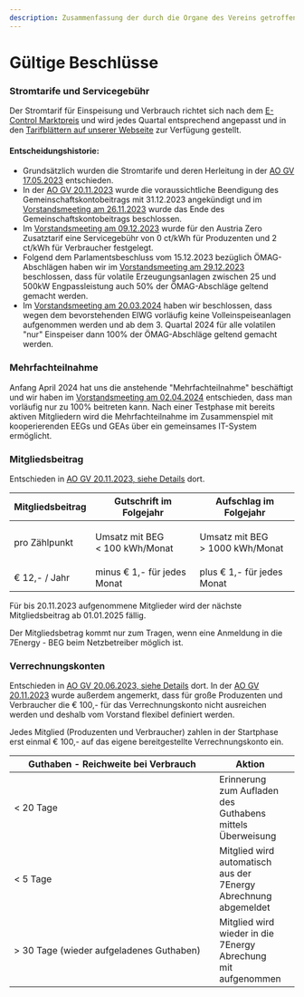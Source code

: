 ```yaml
---
description: Zusammenfassung der durch die Organe des Vereins getroffenen Beschlüsse.
---
```


# Gültige Beschlüsse

### Stromtarife und Servicegebühr

Der Stromtarif für Einspeisung und Verbrauch richtet sich nach dem [E-Control Marktpreis](https://www.e-control.at/marktteilnehmer/oeko-energie/marktpreis) und wird jedes Quartal entsprechend angepasst und in den [Tarifblättern auf unserer Webseite](https://7energy.at/) zur Verfügung gestellt.&#x20;

#### Entscheidungshistorie:

* Grundsätzlich wurden die Stromtarife und deren Herleitung in der [AO GV 17.05.2023](generalversammlungen/protokoll-ao-gv-17.05.2023.md) entschieden.&#x20;
* In der [AO GV 20.11.2023](generalversammlungen/protokoll-ao-gv-20.11.2023.md) wurde die voraussichtliche Beendigung des Gemeinschaftskontobeitrags mit 31.12.2023 angekündigt und im [Vorstandsmeeting am 26.11.2023](../vorstandsmeetings/protokoll-vorstandsmeeting-26.11.2023.md) wurde das Ende des Gemeinschaftskontobeitrags beschlossen.&#x20;
* Im [Vorstandsmeeting am 09.12.2023](../vorstandsmeetings/protokoll-vorstandsmeeting-09.12.2023.md) wurde für den Austria Zero Zusatztarif eine Servicegebühr von 0 ct/kWh für Produzenten und 2 ct/kWh für Verbraucher festgelegt.
* Folgend dem Parlamentsbeschluss vom 15.12.2023 bezüglich ÖMAG-Abschlägen haben wir im [Vorstandsmeeting am 29.12.2023](../vorstandsmeetings/protokoll-vorstandsmeeting-29.12.2023.md) beschlossen, dass für volatile Erzeugungsanlagen zwischen 25 und 500kW Engpassleistung auch 50% der ÖMAG-Abschläge geltend gemacht werden.&#x20;
* Im [Vorstandsmeeting am 20.03.2024](../vorstandsmeetings/protokoll-vorstandsmeeting-20.03.2024.md) haben wir beschlossen, dass wegen dem bevorstehenden ElWG vorläufig keine Volleinspeiseanlagen aufgenommen werden und ab dem 3. Quartal 2024 für alle volatilen "nur" Einspeiser dann 100% der ÖMAG-Abschläge geltend gemacht werden. &#x20;

### Mehrfachteilnahme

Anfang April 2024 hat uns die anstehende "Mehrfachteilnahme" beschäftigt und wir haben im [Vorstandsmeeting am 02.04.2024](../vorstandsmeetings/protokoll-vorstandsmeeting-02.04.2024.md) entschieden, dass man vorläufig nur zu 100% beitreten kann.  Nach einer Testphase mit bereits aktiven Mitgliedern wird die Mehrfachteilnahme im Zusammenspiel mit kooperierenden EEGs und GEAs über ein gemeinsames IT-System ermöglicht.&#x20;

### Mitgliedsbeitrag

Entschieden in [AO GV 20.11.2023, siehe Details](generalversammlungen/protokoll-ao-gv-20.06.2023.md) dort.&#x20;

| Mitgliedsbeitrag | Gutschrift im Folgejahr                         | Aufschlag im Folgejahr                      |
| ---------------- | ----------------------------------------------- | ------------------------------------------- |
| pro Zählpunkt    | <p>Umsatz mit BEG  <br>&#x3C; 100 kWh/Monat</p> | <p>Umsatz mit BEG  <br>> 1000 kWh/Monat</p> |
| € 12,- / Jahr    | minus € 1,- für jedes Monat                     | plus € 1,- für jedes Monat                  |

Für bis 20.11.2023 aufgenommene Mitglieder wird der nächste Mitgliedsbeitrag ab 01.01.2025 fällig. &#x20;

Der Mitgliedsbetrag kommt nur zum Tragen, wenn eine Anmeldung in die 7Energy - BEG beim Netzbetreiber möglich ist. &#x20;

### Verrechnungskonten

Entschieden in [AO GV 20.06.2023, siehe Details](generalversammlungen/protokoll-ao-gv-20.06.2023.md) dort. In der [AO GV 20.11.2023](generalversammlungen/protokoll-ao-gv-20.11.2023.md) wurde außerdem angemerkt, dass für große Produzenten und Verbraucher die € 100,- für das Verrechnungskonto nicht ausreichen werden und deshalb vom Vorstand flexibel definiert werden.&#x20;

Jedes Mitglied (Produzenten und Verbraucher) zahlen in der Startphase erst einmal € 100,- auf das eigene bereitgestellte Verrechnungskonto ein.&#x20;

<table><thead><tr><th width="379">Guthaben - Reichweite bei Verbrauch</th><th>Aktion</th><th data-hidden></th></tr></thead><tbody><tr><td>&#x3C; 20 Tage</td><td>Erinnerung zum Aufladen des Guthabens mittels Überweisung</td><td></td></tr><tr><td>&#x3C; 5 Tage</td><td>Mitglied wird automatisch aus der 7Energy Abrechnung abgemeldet</td><td></td></tr><tr><td>> 30 Tage (wieder aufgeladenes Guthaben)</td><td>Mitglied wird wieder in die 7Energy Abrechung mit aufgenommen</td><td></td></tr></tbody></table>



